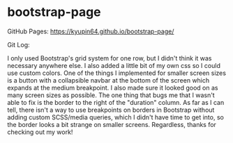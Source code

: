 # bootstrap-page

GitHub Pages: https://kyupin64.github.io/bootstrap-page/

Git Log: 

I only used Bootstrap's grid system for one row, but I didn't think it was necessary anywhere else. I also added a little bit of my own css so I could use custom colors. One of the things I implemented for smaller screen sizes is a button with a collapsible navbar at the bottom of the screen which expands at the medium breakpoint. I also made sure it looked good on as many screen sizes as possible. The one thing that bugs me that I wasn't able to fix is the border to the right of the "duration" column. As far as I can tell, there isn't a way to use breakpoints on borders in Bootstrap without adding custom SCSS/media queries, which I didn't have time to get into, so the border looks a bit strange on smaller screens. Regardless, thanks for checking out my work!